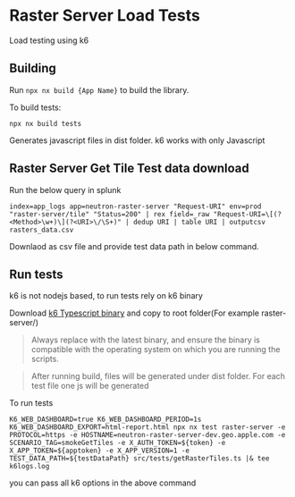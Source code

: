 # Raster Server Load Tests
Load testing using k6

## Building

Run `npx nx build {App Name}` to build the library.

To build tests:
```
npx nx build tests
```

Generates javascript files in dist folder. k6 works with only Javascript

## Raster Server Get Tile Test data download
Run the below query in splunk
```
index=app_logs app=neutron-raster-server "Request-URI" env=prod "raster-server/tile" "Status=200" | rex field=_raw "Request-URI=\[(?<Method>\w+)\](?<URI>\/\S+)" | dedup URI | table URI | outputcsv rasters_data.csv

```
Downlaod as csv file and provide test data path in below command.

## Run tests
k6 is not nodejs based, to run tests rely on k6 binary

Download [k6 Typescript binary](https://github.com/grafana/xk6-ts/releases/tag/v0.2.6) and copy to root folder(For example raster-server/)

> Always replace with the latest binary, and ensure the binary is compatible with the operating system on which you are running the scripts.

> After running build, files will be generated under dist folder. For each test file one js will be generated

To run tests
```
K6_WEB_DASHBOARD=true K6_WEB_DASHBOARD_PERIOD=1s K6_WEB_DASHBOARD_EXPORT=html-report.html npx nx test raster-server -e PROTOCOL=https -e HOSTNAME=neutron-raster-server-dev.geo.apple.com -e SCENARIO_TAG=smokeGetTiles -e X_AUTH_TOKEN=${token} -e X_APP_TOKEN=${apptoken} -e X_APP_VERSION=1 -e TEST_DATA_PATH=${testDataPath} src/tests/getRasterTiles.ts |& tee k6logs.log
```


you can pass all k6 options in the above command